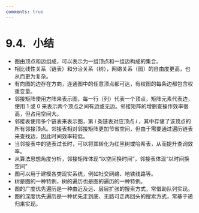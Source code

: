 ```yaml
---
comments: true
---
```


# 9.4. &nbsp; 小结

- 图由顶点和边组成，可以表示为一组顶点和一组边构成的集合。
- 相比线性关系（链表）和分治关系（树），网络关系（图）的自由度更高，也从而更为复杂。
- 有向图的边存在方向，连通图中的任意顶点都可达，有权图的每条边都包含权重变量。
- 邻接矩阵使用方阵来表示图，每一行（列）代表一个顶点，矩阵元素代表边，使用 $1$ 或 $0$ 来表示两个顶点之间有边或无边。邻接矩阵的增删查操作效率很高，但占用空间大。
- 邻接表使用多个链表来表示图，第 $i$ 条链表对应顶点 $i$ ，其中存储了该顶点的所有邻接顶点。邻接表相对邻接矩阵更加节省空间，但由于需要通过遍历链表来查找边，因此时间效率较低。
- 当邻接表中的链表过长时，可以将其转化为红黑树或哈希表，从而提升查询效率。
- 从算法思想角度分析，邻接矩阵体现“以空间换时间”，邻接表体现“以时间换空间”
- 图可以用于建模各类现实系统，例如社交网络、地铁线路等。
- 树是图的一种特例，树的遍历也是图的遍历的一种特例。
- 图的广度优先遍历是一种由近及远、层层扩张的搜索方式，常借助队列实现。
- 图的深度优先遍历是一种优先走到底、无路可走再回头的搜索方式，常基于递归来实现。
